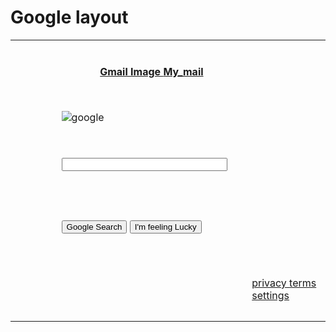 <html> 
 <head> 
  <h1>Google layout</h1> 
</head> 
 <body> 
   <table style="width:100%;">
   <tr>
      <th width="450" height="100"></th>
      <th width="50" height="20">
   <a href="https://www.google.com">Gmail </a>
  <a href="https://happywall-img-gallery.imgix.net/1524/lion_ii_display.jpg">Image </a>
       <a href="mailto:panthaganimadhavan143@gmail.com?subject = Feedback&body = Message">My_mail</a>
   </th>
   </tr>
    <tr>
      <td rowspan="4" width="450" height="100"></td>
    </tr>
   <tr>
      <td width="300" height="50"><img src="https://www.google.com/images/branding/googlelogo/1x/googlelogo_color_272x92dp.png" alt="google"></td>
   </tr>
   <tr> 
    <td height="100"><input type="text" size="30" ></td>
 </tr>
      <tr> 
      <td width="450" height="100"><input type="submit" value="Google Search" class="button">
       <input type="submit" value="I'm feeling Lucky" class="button">
       </td>
 </tr>
   <tr>
    <td colspan="2" width="450" height="100"></td>
   <td width="450" height="100">
    <a href="https://www.google.com">privacy </a>
     <a href="https://www.google.com">terms </a>
    <a href="https://www.google.com">settings</a>
    </td>
 </tr>
</table>
